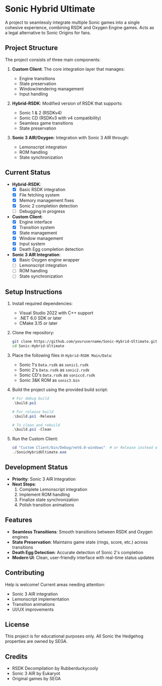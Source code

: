 # Sonic Hybrid Ultimate

A project to seamlessly integrate multiple Sonic games into a single cohesive experience, combining RSDK and Oxygen Engine games. Acts as a legal alternative to Sonic Origins for fans.

## Project Structure

The project consists of three main components:

1. **Custom Client**: The core integration layer that manages:
   - Engine transitions
   - State preservation
   - Window/rendering management
   - Input handling

2. **Hybrid-RSDK**: Modified version of RSDK that supports:
   - Sonic 1 & 2 (RSDKv4)
   - Sonic CD (RSDKv3 with v4 compatibility)
   - Seamless game transitions
   - State preservation

3. **Sonic 3 AIR/Oxygen**: Integration with Sonic 3 AIR through:
   - Lemonscript integration
   - ROM handling
   - State synchronization

## Current Status

- **Hybrid-RSDK**: 
  - [x] Basic RSDK integration
  - [x] File fetching system
  - [x] Memory management fixes
  - [x] Sonic 2 completion detection
  - [ ] Debugging in progress

- **Custom Client**:
  - [x] Engine interface
  - [x] Transition system
  - [x] State management
  - [x] Window management
  - [x] Input system
  - [x] Death Egg completion detection

- **Sonic 3 AIR Integration**:
  - [x] Basic Oxygen engine wrapper
  - [ ] Lemonscript integration
  - [ ] ROM handling
  - [ ] State synchronization

## Setup Instructions

1. Install required dependencies:
   - Visual Studio 2022 with C++ support
   - .NET 6.0 SDK or later
   - CMake 3.15 or later

2. Clone the repository:
   ```bash
   git clone https://github.com/yourusername/Sonic-Hybrid-Ultimate.git
   cd Sonic-Hybrid-Ultimate
   ```

3. Place the following files in `Hybrid-RSDK Main/Data`:
   - Sonic 1's `Data.rsdk` as `sonic1.rsdk`
   - Sonic 2's `Data.rsdk` as `sonic2.rsdk`
   - Sonic CD's `Data.rsdk` as `soniccd.rsdk`
   - Sonic 3&K ROM as `sonic3.bin`

4. Build the project using the provided build script:
   ```powershell
   # For debug build
   .\build.ps1

   # For release build
   .\build.ps1 -Release

   # To clean and rebuild
   .\build.ps1 -Clean
   ```

5. Run the Custom Client:
   ```powershell
   cd "Custom Client/bin/Debug/net6.0-windows"  # or Release instead of Debug
   ./SonicHybridUltimate.exe
   ```

## Development Status

- **Priority**: Sonic 3 AIR Integration
- **Next Steps**: 
  1. Complete Lemonscript integration
  2. Implement ROM handling
  3. Finalize state synchronization
  4. Polish transition animations

## Features

- **Seamless Transitions**: Smooth transitions between RSDK and Oxygen engines
- **State Preservation**: Maintains game state (rings, score, etc.) across transitions
- **Death Egg Detection**: Accurate detection of Sonic 2's completion
- **Modern UI**: Clean, user-friendly interface with real-time status updates

## Contributing

Help is welcome! Current areas needing attention:
- Sonic 3 AIR integration
- Lemonscript implementation
- Transition animations
- UI/UX improvements

## License

This project is for educational purposes only. All Sonic the Hedgehog properties are owned by SEGA.

## Credits
- RSDK Decompilation by Rubberduckycooly
- Sonic 3 AIR by Eukaryot
- Original games by SEGA

